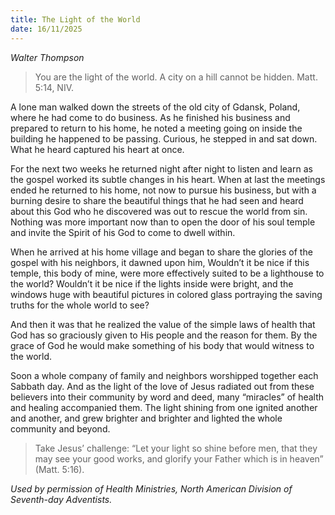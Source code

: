 ```yaml
---
title: The Light of the World
date: 16/11/2025
---
```


_Walter Thompson_

> <p></p>
> You are the light of the world. A city on a hill cannot be hidden. Matt. 5:14, NIV.

A lone man walked down the streets of the old city of Gdansk, Poland, where he had come to do business. As he finished his business and prepared to return to his home, he noted a meeting going on inside the building he happened to be passing. Curious, he stepped in and sat down. What he heard captured his heart at once.

For the next two weeks he returned night after night to listen and learn as the gospel worked its subtle changes in his heart. When at last the meetings ended he returned to his home, not now to pursue his business, but with a burning desire to share the beautiful things that he had seen and heard about this God who he discovered was out to rescue the world from sin. Nothing was more important now than to open the door of his soul temple and invite the Spirit of his God to come to dwell within.

When he arrived at his home village and began to share the glories of the gospel with his neighbors, it dawned upon him, Wouldn’t it be nice if this temple, this body of mine, were more effectively suited to be a lighthouse to the world? Wouldn’t it be nice if the lights inside were bright, and the windows huge with beautiful pictures in colored glass portraying the saving truths for the whole world to see?

And then it was that he realized the value of the simple laws of health that God has so graciously given to His people and the reason for them. By the grace of God he would make something of his body that would witness to the world.

Soon a whole company of family and neighbors worshipped together each Sabbath day. And as the light of the love of Jesus radiated out from these believers into their community by word and deed, many “miracles” of health and healing accompanied them. The light shining from one ignited another and another, and grew brighter and brighter and lighted the whole community and beyond.

> <callout></callout>
> Take Jesus’ challenge: “Let your light so shine before men, that they may see your good works, and glorify your Father which is in heaven” (Matt. 5:16).

_Used by permission of Health Ministries, North American Division of Seventh-day Adventists._
